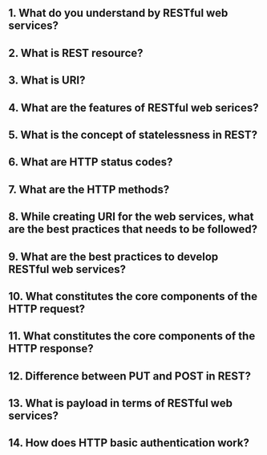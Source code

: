 ## 1. What do you understand by RESTful web services?

## 2. What is REST resource?

## 3. What is URI?

## 4. What are the features of RESTful web serices?

## 5. What is the concept of statelessness in REST? 

## 6. What are HTTP status codes?

## 7. What are the HTTP methods?

## 8. While creating URI for the web services, what are the best practices that needs to be followed?

## 9. What are the best practices to develop RESTful web services?

## 10. What constitutes the core components of the HTTP request?

## 11. What constitutes the core components of the HTTP response?

## 12. Difference between PUT and POST in REST?

## 13. What is payload in terms of RESTful web services?

## 14. How does HTTP basic authentication work?
